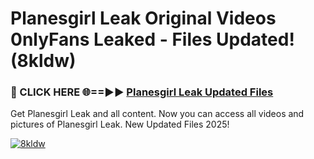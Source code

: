 # Planesgirl Leak Original Videos 0nlyFans Leaked - Files Updated! (8kldw)

<h3>🔴 CLICK HERE 🌐==►► <a href="https://tinyurl.com/2wckxsce" rel="nofollow">Planesgirl Leak Updated Files</a></h3>

Get Planesgirl Leak and all content. Now you can access all videos and pictures of Planesgirl Leak. New Updated Files 2025!

[![8kldw](https://i.imgur.com/AFduVYN.gif)](https://tinyurl.com/2wckxsce)
